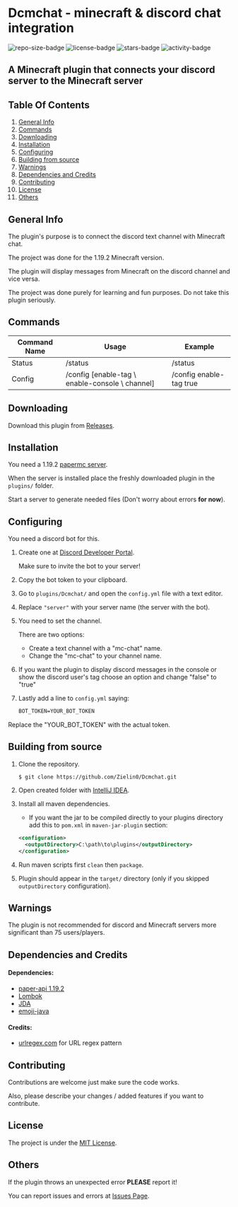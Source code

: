 # Dcmchat - minecraft & discord chat integration

![repo-size-badge](https://img.shields.io/github/repo-size/Zielin0/Dcmchat?style=flat-square)
![license-badge](https://img.shields.io/github/license/Zielin0/Dcmchat?style=flat-square)
![stars-badge](https://img.shields.io/github/stars/Zielin0/Dcmchat?style=flat-square)
![activity-badge](https://img.shields.io/github/commit-activity/m/Zielin0/Dcmchat?style=flat-square)


## A Minecraft plugin that connects your discord server to the Minecraft server

## Table Of Contents

1. [General Info](#general-info)
2. [Commands](#commands)
3. [Downloading](#downloading)
4. [Installation](#installation)
5. [Configuring](#configuring)
6. [Building from source](#building-from-source)
7. [Warnings](#warnings)
8. [Dependencies and Credits](#dependencies-and-credits)
9. [Contributing](#contributing)
10. [License](#license)
11. [Others](#others)

## General Info
The plugin's purpose is to connect the discord text channel with Minecraft chat.

The project was done for the 1.19.2 Minecraft version.

The plugin will display messages from Minecraft on the discord channel and vice versa.

The project was done purely for learning and fun purposes. Do not take this plugin seriously.

## Commands

| Command Name | Usage                                                   | Example                 |
|--------------|---------------------------------------------------------|-------------------------|
| Status       | /status                                                 | /status                 |
| Config       | /config [enable-tag \ enable-console \ channel] <value> | /config enable-tag true |

## Downloading

Download this plugin from [Releases](https://github.com/Zielin0/Dcmchat/releases).

## Installation

You need a 1.19.2 [papermc server](https://papermc.io/downloads).

When the server is installed place the freshly downloaded plugin in the `plugins/` folder.

Start a server to generate needed files (Don't worry about errors **for now**).

## Configuring

You need a discord bot for this.

1. Create one at [Discord Developer Portal](https://discord.com/developers/applications).

   Make sure to invite the bot to your server!

2. Copy the bot token to your clipboard.

3. Go to `plugins/Dcmchat/` and open the `config.yml` file with a text editor.

4. Replace `"server"` with your server name (the server with the bot).

5. You need to set the channel.

   There are two options:
   - Create a text channel with a "mc-chat" name.
   - Change the "mc-chat" to your channel name.

6. If you want the plugin to display discord messages in the console or show the discord user's tag
   choose an option and change "false" to "true"

7. Lastly add a line to `config.yml` saying:

    ```xml
    BOT_TOKEN=YOUR_BOT_TOKEN
    ```

Replace the "YOUR_BOT_TOKEN" with the actual token.

## Building from source

1. Clone the repository.

    ```shell
    $ git clone https://github.com/Zielin0/Dcmchat.git
    ```

2. Open created folder with [IntelliJ IDEA](https://www.jetbrains.com/idea/download/).

3. Install all maven dependencies.

   - If you want the jar to be compiled directly to your plugins
     directory add this to `pom.xml` in `maven-jar-plugin` section:
   
   ```xml
   <configuration>
     <outputDirectory>C:\path\to\plugins</outputDirectory>
   </configuration>
   ```

4. Run maven scripts first `clean` then `package`.

5. Plugin should appear in the `target/` directory (only if you skipped `outputDirectory` configuration).

## Warnings

The plugin is not recommended for discord and Minecraft servers
more significant than 75 users/players.

## Dependencies and Credits

#### Dependencies:

- [paper-api 1.19.2](https://papermc.io/using-the-api)
- [Lombok](https://projectlombok.org/setup/maven)
- [JDA](https://github.com/DV8FromTheWorld/JDA#download)
- [emoji-java](https://github.com/vdurmont/emoji-java)

#### Credits:

- [urlregex.com](https://urlregex.com/) for URL regex pattern

## Contributing

Contributions are welcome just make sure the code works.

Also, please describe your changes / added features if you want to contribute.

## License

The project is under the [MIT License](./LICENSE).

## Others

If the plugin throws an unexpected error **PLEASE** report it!

You can report issues and errors at [Issues Page](https://github.com/Zielin0/Dcmchat/issues).
